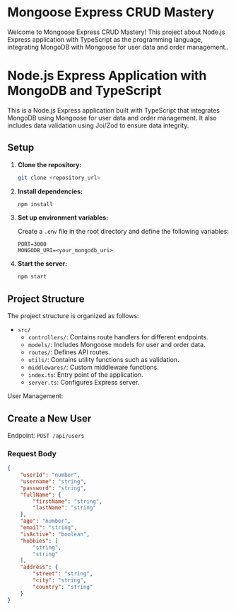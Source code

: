# Mongoose Express CRUD Mastery

Welcome to Mongoose Express CRUD Mastery! This project about Node.js Express application with TypeScript as the programming language, integrating MongoDB with Mongoose for user data and order management..

# Node.js Express Application with MongoDB and TypeScript

This is a Node.js Express application built with TypeScript that integrates MongoDB using Mongoose for user data and order management. It also includes data validation using Joi/Zod to ensure data integrity.

## Setup

1. **Clone the repository:**

    ```bash
    git clone <repository_url>
    ```

2. **Install dependencies:**

    ```bash
    npm install
    ```

3. **Set up environment variables:**

    Create a `.env` file in the root directory and define the following variables:

    ```env
    PORT=3000
    MONGODB_URI=<your_mongodb_uri>
    ```

4. **Start the server:**

    ```bash
    npm start
    ```

## Project Structure

The project structure is organized as follows:

- `src/`
  - `controllers/`: Contains route handlers for different endpoints.
  - `models/`: Includes Mongoose models for user and order data.
  - `routes/`: Defines API routes.
  - `utils/`: Contains utility functions such as validation.
  - `middlewares/`: Custom middleware functions.
  - `index.ts`: Entry point of the application.
  - `server.ts`: Configures Express server.





User Management:

## Create a New User

Endpoint: `POST /api/users`

### Request Body

```json
{
    "userId": "number",
    "username": "string",
    "password": "string",
    "fullName": {
        "firstName": "string",
        "lastName": "string"
    },
    "age": "number",
    "email": "string",
    "isActive": "boolean",
    "hobbies": [
        "string",
        "string"
    ],
    "address": {
        "street": "string",
        "city": "string",
        "country": "string"
    }
}
